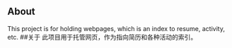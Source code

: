 ## About 
This project is for holding webpages, which is an index to resume, activity, etc.
##关于
此项目用于托管网页，作为指向简历和各种活动的索引。
